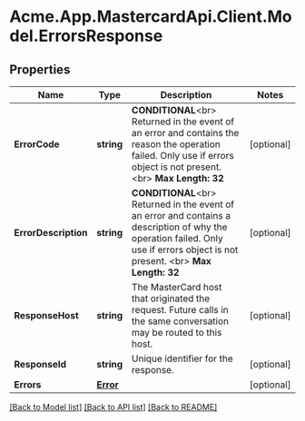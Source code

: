 
# Acme.App.MastercardApi.Client.Model.ErrorsResponse

## Properties

Name | Type | Description | Notes
------------ | ------------- | ------------- | -------------
**ErrorCode** | **string** | __CONDITIONAL__&lt;br&gt; Returned in the event of an error and contains the reason the operation failed. Only use if errors object is not present. &lt;br&gt; __Max Length: 32__  | [optional] 
**ErrorDescription** | **string** | __CONDITIONAL__&lt;br&gt; Returned in the event of an error and contains a description of why the operation failed. Only use if errors object is not present. &lt;br&gt; __Max Length: 32__   | [optional] 
**ResponseHost** | **string** | The MasterCard host that originated the request. Future calls in the same conversation may be routed to this host.   | [optional] 
**ResponseId** | **string** | Unique identifier for the response.  | [optional] 
**Errors** | [**Error**](Error.md) |  | [optional] 

[[Back to Model list]](../README.md#documentation-for-models)
[[Back to API list]](../README.md#documentation-for-api-endpoints)
[[Back to README]](../README.md)

